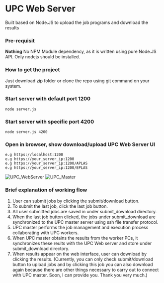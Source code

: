 # UPC Web Server
Built based on Node.JS to upload the job programs and download the results

### Pre-requisit
**Nothing** No NPM Module dependency, as it is written using pure Node.JS API. Only nodejs should be installed.


### How to get the project
Just download zip folder or clone the repo using git command on your system.

### Start server with default port 1200
```
node server.js
```

### Start server with specific port 4200
```
node server.js 4200
```

### Open in browser, show download/upload UPC Web Server UI
```
e.g https://localhost:1200
e.g https://your_server_ip:1200
e.g https://your_server_ip:1200/APLAS
e.g https://your_server_ip:1200/EPLAS
```
![UPC_WebServer](https://user-images.githubusercontent.com/79504426/117984411-ca809480-b372-11eb-88c9-95ee8b59dbde.png)
![UPC_Master](https://user-images.githubusercontent.com/79504426/117984199-97d69c00-b372-11eb-9f7d-a9a58e7ffb0f.png)
### Brief explanation of working flow
1. User can submit jobs by clicking the submit/download button.
2. To submit the last job, click the last job button.
3. All user submitted jobs are saved in under submit_download directory.
4. When the last job button clicked, the jobs under submit_download are synchronized to the UPC master server using ssh file transfer protocol.
5. UPC master performs the job management and execution process collaborating with UPC workers.
6. When UPC master obtains the results from the worker PCs, it synchronizes these reults with the UPC Web server and store under submit_download directory.
7. When results appear on the web interface, user can download by clicking the results.
(Currently, you can only check submit/download button to upload jobs and by clicking this job you can also download again because there are other things necessary to carry out to connect with UPC master. Soon, I can provide you. Thank you very much.) 
